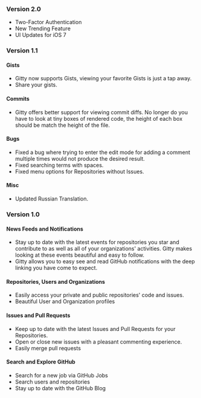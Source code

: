 ### Version 2.0

* Two-Factor Authentication
* New Trending Feature
* UI Updates for iOS 7

### Version 1.1

#### Gists

* Gitty now supports Gists, viewing your favorite Gists is just a tap away.
* Share your gists.

#### Commits
* Gitty offers better support for viewing commit diffs.  No longer do you have to look at tiny boxes of rendered code, the height of each box should be match the height of the file.

#### Bugs

* Fixed a bug where trying to enter the edit mode for adding a comment multiple times would not produce the desired result.
* Fixed searching terms with spaces.
* Fixed menu options for Repositories without Issues.

#### Misc

* Updated Russian Translation.

### Version 1.0

#### News Feeds and Notifications

* Stay up to date with the latest events for repositories you star and contribute to as well as all of your organizations' activities. Gitty makes looking at these events beautiful and easy to follow.
* Gitty allows you to easy see and read GitHub notifications with the deep linking you have come to expect.

#### Repositories, Users and Organizations

* Easily access your private and public repositories' code and issues.
* Beautiful User and Organization profiles

#### Issues and Pull Requests

* Keep up to date with the latest Issues and Pull Requests for your Repositories.
* Open or close new issues with a pleasant commenting experience.
* Easily merge pull requests

#### Search and Explore GitHub

* Search for a new job via GitHub Jobs
* Search users and repositories
* Stay up to date with the GitHub Blog
